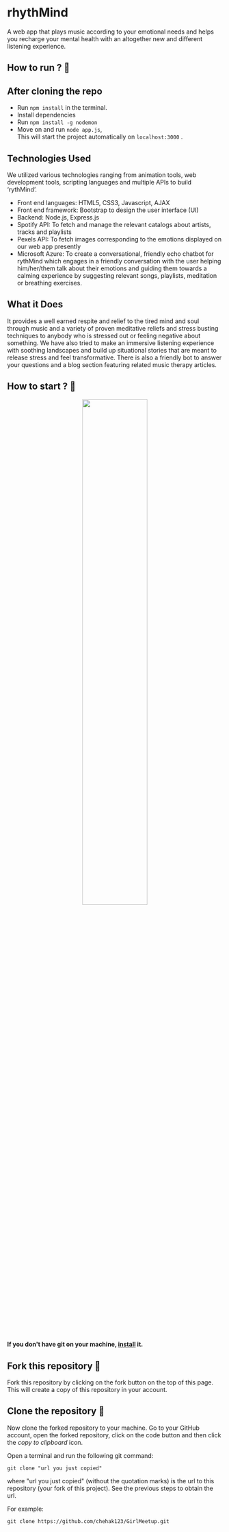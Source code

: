 # rhythMind
A web app that plays music according to your emotional needs and helps you recharge your mental health with an altogether new and different listening experience.

## How to run ? 🛴

## After cloning the repo
- Run `npm install` in the terminal. <br>
- Install dependencies <br>
- Run `npm install -g nodemon`
- Move on and run `node app.js`,<br>
This will start the project automatically on `localhost:3000` .<br>

## Technologies Used
We utilized various technologies ranging from animation tools, web development tools, scripting languages and multiple APIs to build ‘rythMind’. 
- Front end languages: HTML5, CSS3, Javascript, AJAX
- Front end framework: Bootstrap to design the user interface (UI)
- Backend: Node.js, Express.js
- Spotify API: To fetch and manage the relevant catalogs about artists, tracks and playlists  
- Pexels API: To fetch images corresponding to the emotions displayed on our web app presently 
- Microsoft Azure: To create a conversational, friendly echo chatbot for rythMind which engages in a friendly conversation with the user helping him/her/them talk about their emotions and guiding them towards a calming experience by suggesting relevant songs, playlists, meditation or breathing exercises.

## What it Does
It provides a well earned respite and relief to the tired mind and soul through music and a variety of proven meditative reliefs and stress busting techniques to anybody who is stressed out or feeling negative about something. We have also tried to make an immersive listening experience with soothing landscapes and build up situational stories that are meant to release stress and feel transformative. There is also a friendly bot to answer your questions and a blog section featuring related music therapy articles.


## How to start ? 🎪

<p align= "center"><img width=55% src="https://media.giphy.com/media/JqzadBtonJVr0u8LUg/giphy.gif"></p>
<br>

#### If you don't have git on your machine, [install](https://help.github.com/articles/set-up-git/) it.

## Fork this repository 🚀

Fork this repository by clicking on the fork button on the top of this page.
This will create a copy of this repository in your account.

## Clone the repository 🏁

Now clone the forked repository to your machine. Go to your GitHub account, open the forked repository, click on the code button and then click the _copy to clipboard_ icon.

Open a terminal and run the following git command:

```
git clone "url you just copied"
```

where "url you just copied" (without the quotation marks) is the url to this repository (your fork of this project). See the previous steps to obtain the url.

For example:

```
git clone https://github.com/chehak123/GirlMeetup.git
```

